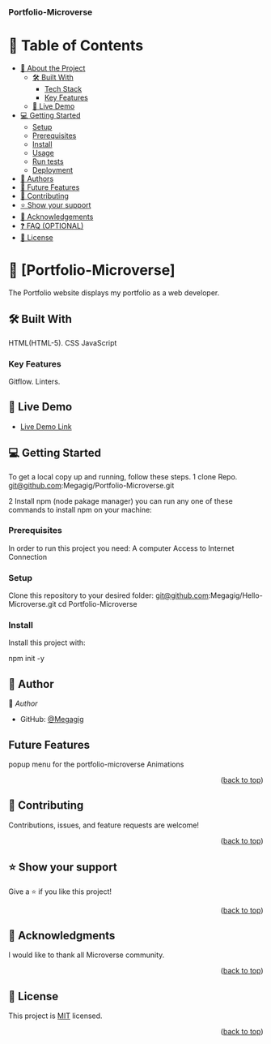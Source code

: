 <h3><b>Portfolio-Microverse</b></h3>

# 📗 Table of Contents

- [📖 About the Project](#about-project)
  - [🛠 Built With](#built-with)
    - [Tech Stack](#tech-stack)
    - [Key Features](#key-features)
  - [🚀 Live Demo](#live-demo)
- [💻 Getting Started](#getting-started)
  - [Setup](#setup)
  - [Prerequisites](#prerequisites)
  - [Install](#install)
  - [Usage](#usage)
  - [Run tests](#run-tests)
  - [Deployment](#triangular_flag_on_post-deployment)
- [👥 Authors](#authors)
- [🔭 Future Features](#future-features)
- [🤝 Contributing](#contributing)
- [⭐️ Show your support](#support)
- [🙏 Acknowledgements](#acknowledgements)
- [❓ FAQ (OPTIONAL)](#faq)
- [📝 License](#license)

# 📖 [Portfolio-Microverse] <a name="about-project"></a>

The Portfolio website displays my portfolio as a web developer.

## 🛠 Built With <a name="built-with"></a>

HTML(HTML-5).
CSS
JavaScript

### Key Features <a name="key-features"></a>

Gitflow.
Linters.

## 🚀 Live Demo <a name="live-demo"></a>

- [Live Demo Link](https://megagig.github.io/My-Portfolio/)

## 💻 Getting Started <a name="getting-started"></a>

To get a local copy up and running, follow these steps.
1 clone Repo. git@github.com:Megagig/Portfolio-Microverse.git

2 Install npm (node pakage manager) you can run any one of these commands to install npm on your machine:

### Prerequisites

In order to run this project you need:
A computer
Access to Internet Connection

### Setup

Clone this repository to your desired folder:
git@github.com:Megagig/Hello-Microverse.git
cd Portfolio-Microverse

### Install

Install this project with:

npm init -y

## 👥 Author <a name="authors"></a>

👤 _Author_

- GitHub: [@Megagig](https://github.com/Megagig)

## Future Features

popup menu for the portfolio-microverse
Animations

<p align="right">(<a href="#readme-top">back to top</a>)</p>

## 🤝 Contributing <a name="contributing"></a>

Contributions, issues, and feature requests are welcome!

<p align="right">(<a href="#readme-top">back to top</a>)</p>

## ⭐️ Show your support <a name="support"></a>

Give a ⭐️ if you like this project!

<p align="right">(<a href="#readme-top">back to top</a>)</p>

## 🙏 Acknowledgments <a name="acknowledgements"></a>

I would like to thank all Microverse community.

<p align="right">(<a href="#readme-top">back to top</a>)</p>

## 📝 License <a name="license"></a>

This project is [MIT](./MIT.md) licensed.

<p align="right">(<a href="#readme-top">back to top</a>)</p>
